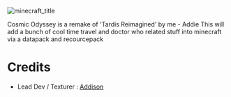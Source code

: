 ![minecraft_title](https://github.com/user-attachments/assets/747d1e27-2a87-407f-9b65-9c481379c48e)

Cosmic Odyssey is a remake of 'Tardis Reimagined' by me - Addie
This will add a bunch of cool time travel and doctor who related stuff into minecraft via a datapack and recourcepack

# Credits
- Lead Dev / Texturer : [Addison](https://www.youtube.com/channel/UCvhwMmPtf0YfL07q_w_uCoA)
